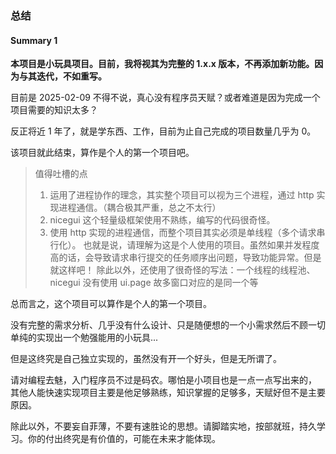 ### 总结
#### Summary 1
**本项目是小玩具项目。目前，我将视其为完整的 1.x.x 版本，不再添加新功能。因为与其迭代，不如重写。**

目前是 2025-02-09 不得不说，真心没有程序员天赋？或者难道是因为完成一个项目需要的知识太多？

反正将近 1 年了，就是学东西、工作，目前为止自己完成的项目数量几乎为 0。

该项目就此结束，算作是个人的第一个项目吧。

> 值得吐槽的点
> 1. 运用了进程协作的理念，其实整个项目可以视为三个进程，通过 http 实现进程通信。（耦合极其严重，总之不太行）
> 2. nicegui 这个轻量级框架使用不熟练，编写的代码很奇怪。
> 3. 使用 http 实现的进程通信，而整个项目其实必须是单线程（多个请求串行化）。
>    也就是说，请理解为这是个人使用的项目。虽然如果并发程度高的话，会导致请求串行提交的任务顺序出问题，导致功能异常。但是就这样吧！
>    除此以外，还使用了很奇怪的写法：一个线程的线程池、nicegui 没有使用 ui.page 故多窗口对应的是同一个等

总而言之，这个项目可以算作是个人的第一个项目。

没有完整的需求分析、几乎没有什么设计、只是随便想的一个小需求然后不顾一切单纯的实现出一个勉强能用的小玩具...

但是这终究是自己独立实现的，虽然没有开一个好头，但是无所谓了。

请对编程去魅，入门程序员不过是码农。哪怕是小项目也是一点一点写出来的，
其他人能快速实现项目主要是他足够熟练，知识掌握的足够多，天赋好但不是主要原因。

除此以外，不要妄自菲薄，不要有速胜论的思想。请脚踏实地，按部就班，持久学习。你的付出终究是有价值的，可能在未来才能体现。
